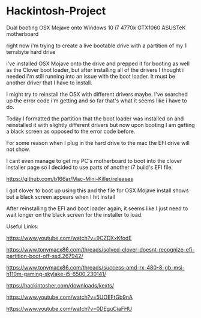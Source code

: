 # Hackintosh-Project
Dual booting OSX Mojave onto Windows 10 i7 4770k GTX1060 ASUSTeK motherboard

right now i'm trying to create a live bootable drive with a partition of my 1 terrabyte hard drive

i've installed OSX Mojave onto the drive and prepped it for booting as well as the Clover boot loader, but after installing all of the drivers I thought i needed i'm still running into an  issue with the boot loader. It must be another driver that I have to install. 

I might try to reinstall the OSX with different drivers maybe. I've searched up the error code i'm getting and so far that's what it seems like i have to do.

Today I formatted the partition that the boot loader was installed on and reinstalled it with slightly different drivers but now upon booting I am getting a black screen as opposed to the error code before.

For some reason when I plug in the hard drive to the mac the EFI drive will not show.

I cant even manage to get my PC's motherboard to boot into the clover installer page so I decided to use parts of another i7 build's EFI file.

https://github.com/b166ar/Mac-Mini-Killer/releases

I got clover to boot up using this and the file for OSX Mojave install shows but a black screen appears when I hit install

After reinstalling the EFI and boot loader again, it seems like I just need to wait longer on the black screen for the installer to load.

Useful Links:

 https://www.youtube.com/watch?v=9CZDXxKfodE 

https://www.tonymacx86.com/threads/solved-clover-doesnt-recognize-efi-partition-boot-off-ssd.267942/

https://www.tonymacx86.com/threads/success-amd-rx-480-8-gb-msi-h110m-gaming-skylake-i5-6500.230141/

https://hackintosher.com/downloads/kexts/

https://www.youtube.com/watch?v=5UOEFtGb9nA

https://www.youtube.com/watch?v=0DEguCiaFHU
